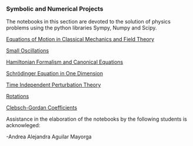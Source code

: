 ### Symbolic and Numerical Projects

The notebooks in this section are devoted to the solution of physics problems using the python libraries Sympy, Numpy and Scipy.

[Equations of Motion in Classical Mechanics and Field Theory](https://github.com/Vaquera-Araujo/LabAv2023/blob/main/Symbolic%20and%20Numerical%20Projects/Equations%20of%20Motion%20in%20Classical%20Mechanics%20and%20Field%20Theory/readme.md)

[Small Oscillations](https://github.com/Vaquera-Araujo/LabAv2023/blob/main/Symbolic%20and%20Numerical%20Projects/Small%20Oscillations/readme.md)

[Hamiltonian Formalism and Canonical Equations](https://github.com/Vaquera-Araujo/LabAv2023/blob/main/Symbolic%20and%20Numerical%20Projects/Hamiltionian%20Formalism%20and%20Canonical%20Equations/readme.md)

[Schrödinger Equation in One Dimension](https://github.com/Vaquera-Araujo/LabAv2023/blob/main/Symbolic%20and%20Numerical%20Projects/Schr%C3%B6dinger%20Equation%20in%20One%20Dimension/readme.md)

[Time Independent Perturbation Theory](https://github.com/Vaquera-Araujo/LabAv2023/blob/main/Symbolic%20and%20Numerical%20Projects/Time%20Independent%20Perturbation%20Theory/readme.md)

[Rotations](https://github.com/Vaquera-Araujo/LabAv2023/blob/main/Symbolic%20and%20Numerical%20Projects/Rotations/readme.md)

[Clebsch-Gordan Coefficients](https://github.com/Vaquera-Araujo/LabAv2023/tree/main/Symbolic%20and%20Numerical%20Projects/Clebsch-Gordan%20Coefficients/readme.md)

Assistance in the elaboration of the notebooks by the following students is acknowleged:

-Andrea Alejandra Aguilar Mayorga


